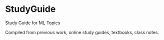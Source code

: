 # StudyGuide
Study Guide for ML Topics

Compiled from previous work, online study guides, textbooks, class notes.
